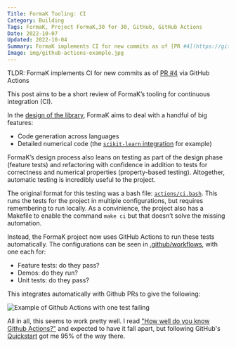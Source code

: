 ```yaml
---
Title: FormaK Tooling: CI
Category: Building
Tags: FormaK, Project FormaK,30 for 30, GitHub, GitHub Actions
Date: 2022-10-07
Updated: 2022-10-04
Summary: FormaK implements CI for new commits as of [PR #4](https://github.com/buckbaskin/formak/pull/4) via GitHub Actions
Image: img/github-actions-example.jpg
---
```


TLDR: FormaK implements CI for new commits as of [PR #4](https://github.com/buckbaskin/formak/pull/4) via GitHub
Actions

This post aims to be a short review of FormaK’s tooling for continuous
integration (CI). 

In the [design of the
library](https://github.com/buckbaskin/formak/blob/master/docs/designs/formak_v0.md),
FormaK aims to deal with a handful of big features:

- Code generation across languages
- Detailed numerical code (the [`scikit-learn` integration](https://github.com/buckbaskin/formak/blob/sklearn-integration/docs/designs/sklearn-integration.md) for example)

FormaK’s design process also leans on testing as part of the design phase
(feature tests) and refactoring with confidence in addition to tests for
correctness and numerical properties (property-based testing). Altogether,
automatic testing is incredibly useful to the project.

The original format for this testing was a bash file: 
[`actions/ci.bash`](https://github.com/buckbaskin/formak/blob/17199f85d98623395eba3556fcb24214e958f3f6/actions/ci.bash).
This runs the tests for the project in multiple configurations, but requires
remembering to run locally. As a convinience, the project also has a Makefile
to enable the command `make ci` but that doesn’t solve the missing automation.

Instead, the FormaK project now uses GitHub Actions to run these tests
automatically. The configurations can be seen in
[.github/workflows](https://github.com/buckbaskin/formak/tree/17199f85d98623395eba3556fcb24214e958f3f6/.github/workflows),
with one each for:

- Feature tests: do they pass?
- Demos: do they run?
- Unit tests: do they pass?

This integrates automatically with Github PRs to give the following:

![Example of Github Actions with one test failing]({attach}/img/github-actions-example.jpg)

All in all, this seems to work pretty well. I read ["How well do you know
Github
Actions?"](https://fusectore.dev/2022/09/25/github-actions-pitfalls.html) and
expected to have it fall apart, but following GitHub's
[Quickstart](https://docs.github.com/en/actions/quickstart) got me 95% of the
way there.

